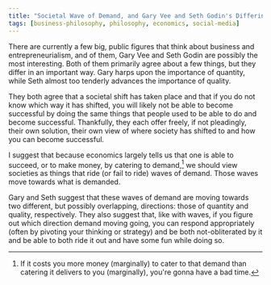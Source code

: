 ```yaml
---
title: "Societal Wave of Demand, and Gary Vee and Seth Godin's Differing Views about It"
tags: [business-philosophy, philosophy, economics, social-media]
---
```


There are currently a few big, public figures that think about business and entrepreneurialism, and of them, Gary Vee and Seth Godin are possibly the most interesting.
Both of them primarily agree about a few things, but they differ in an important way.
Gary harps upon the importance of quantity, while Seth almost too tenderly advances the importance of quality.

They both agree that a societal shift has taken place and
that if you do not know which way it has shifted, you will likely not be able to become successful by doing the same things that people used to be able to do and become successful.
Thankfully, they each offer freely, if not pleadingly, their own solution, their own view of where society has shifted to and how you can become successful.

I suggest that because economics largely tells us that one is able to succeed, or to make money, by catering to demand,[^notAlways] we should view societies as things that ride (or fail to ride) waves of demand.
Those waves move towards what is demanded.

Gary and Seth suggest that these waves of demand are moving towards two different, but possibly overlapping, directions: those of quantity and quality, respectively.
They also suggest that, like with waves, if you figure out which direction demand moving going, you can respond appropriately (often by pivoting your thinking or strategy) and be both not-obliterated by it and be able to both ride it out and have some fun while doing so.

[^notAlways]: If it costs you more money (marginally) to cater to that demand than catering it delivers to you (marginally), you're gonna have a bad time.
